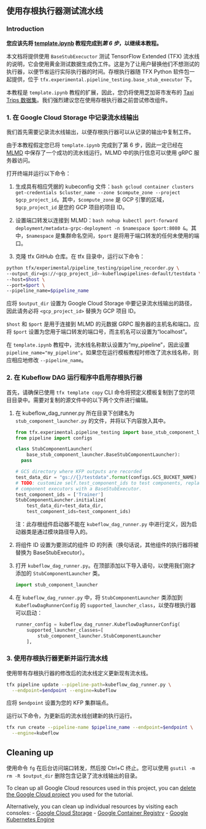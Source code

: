 ## 使用存根执行器测试流水线

### Introduction

**您应该先将 [template.ipynb](https://github.com/tensorflow/tfx/blob/master/docs/tutorials/tfx/template.ipynb) 教程完成到*第 6 步*，以继续本教程。**

本文档将提供使用 `BaseStubExecuctor` 测试 TensorFlow Extended (TFX) 流水线的说明，它会使用黄金测试数据生成伪工件。这是为了让用户替换他们不想测试的执行器，以便节省运行实际执行器的时间。存根执行器随 TFX Python 软件包一起提供，位于 `tfx.experimental.pipeline_testing.base_stub_executor` 下。

本教程是 `template.ipynb` 教程的扩展，因此，您仍将使用芝加哥市发布的 [Taxi Trips 数据集](https://data.cityofchicago.org/Transportation/Taxi-Trips/wrvz-psew)。我们强烈建议您在使用存根执行器之前尝试修改组件。

### 1. 在 Google Cloud Storage 中记录流水线输出

我们首先需要记录流水线输出，以便存根执行器可以从记录的输出中复制工件。

由于本教程假定您已将 `template.ipynb` 完成到了第 6 步，因此一定已经在 [MLMD](https://www.tensorflow.org/tfx/guide/mlmd) 中保存了一个成功的流水线运行。MLMD 中的执行信息可以使用 gRPC 服务器访问。

打开终端并运行以下命令：

1. 生成具有相应凭据的 kubeconfig 文件：`bash gcloud container clusters get-credentials $cluster_name --zone $compute_zone --project $gcp_project_id`。其中，`$compute_zone` 是 GCP 引擎的区域，`$gcp_project_id` 是您的 GCP 项目的项目 ID。

2. 设置端口转发以连接到 MLMD：`bash nohup kubectl port-forward deployment/metadata-grpc-deployment -n $namespace $port:8080 &`。其中，`$namespace` 是集群命名空间，`$port` 是将用于端口转发的任何未使用的端口。

3. 克隆 tfx GitHub 仓库。在 tfx 目录中，运行以下命令：

```bash
python tfx/experimental/pipeline_testing/pipeline_recorder.py \
--output_dir=gs://<gcp_project_id>-kubeflowpipelines-default/testdata \
--host=$host \
--port=$port \
--pipeline_name=$pipeline_name
```

应将 `$output_dir` 设置为 Google Cloud Storage 中要记录流水线输出的路径，因此请务必将 `<gcp_project_id>` 替换为 GCP 项目 ID。

`$host` 和 `$port` 是用于连接到 MLMD 的元数据 GRPC 服务器的主机名和端口。应将 `$port` 设置为您用于端口转发的端口号，而主机名可以设置为“localhost”。

在 `template.ipynb` 教程中，流水线名称默认设置为“my_pipeline”，因此设置 `pipeline_name="my_pipeline"`。如果您在运行模板教程时修改了流水线名称，则应相应地修改 `--pipeline_name`。

### 2. 在 Kubeflow DAG 运行程序中启用存根执行器

首先，请确保已使用 `tfx template copy` CLI 命令将预定义模板复制到了您的项目目录中。需要对复制的源文件中的以下两个文件进行编辑。

1. 在 kubeflow_dag_runner.py 所在目录下创建名为 `stub_component_launcher.py` 的文件，并将以下内容放入其中。

    ```python
    from tfx.experimental.pipeline_testing import base_stub_component_launcher
    from pipeline import configs

    class StubComponentLauncher(
        base_stub_component_launcher.BaseStubComponentLauncher):
      pass

    # GCS directory where KFP outputs are recorded
    test_data_dir = "gs://{}/testdata".format(configs.GCS_BUCKET_NAME)
    # TODO: customize self.test_component_ids to test components, replacing other
    # component executors with a BaseStubExecutor.
    test_component_ids = ['Trainer']
    StubComponentLauncher.initialize(
        test_data_dir=test_data_dir,
        test_component_ids=test_component_ids)
    ```

    注：此存根组件启动器不能在 `kubeflow_dag_runner.py` 中进行定义，因为启动器类是通过模块路径导入的。

2. 将组件 ID 设置为要测试的组件 ID 的列表（换句话说，其他组件的执行器将被替换为 BaseStubExecutor）。

3. 打开 `kubeflow_dag_runner.py`。在顶部添加以下导入语句，以使用我们刚才添加的 `StubComponentLauncher` 类。

    ```python
    import stub_component_launcher
    ```

4. 在 `kubeflow_dag_runner.py` 中，将 `StubComponentLauncher` 类添加到 `KubeflowDagRunnerConfig` 的 `supported_launcher_class`，以使存根执行器可以启动：

    ```python
    runner_config = kubeflow_dag_runner.KubeflowDagRunnerConfig(
        supported_launcher_classes=[
            stub_component_launcher.StubComponentLauncher
        ],
    ```

### 3. 使用存根执行器更新并运行流水线

使用带有存根执行器的修改后的流水线定义更新现有流水线。

```bash
tfx pipeline update --pipeline-path=kubeflow_dag_runner.py \
  --endpoint=$endpoint --engine=kubeflow
```

应将 `$endpoint` 设置为您的 KFP 集群端点。

运行以下命令，为更新后的流水线创建新的执行运行。

```bash
tfx run create --pipeline-name $pipeline_name --endpoint=$endpoint \
  --engine=kubeflow
```

## Cleaning up

使用命令 `fg` 在后台访问端口转发，然后按 Ctrl+C 终止。您可以使用 `gsutil -m rm -R $output_dir` 删除包含记录了流水线输出的目录。

To clean up all Google Cloud resources used in this project, you can [delete the Google Cloud project](https://cloud.google.com/resource-manager/docs/creating-managing-projects#shutting_down_projects) you used for the tutorial.

Alternatively, you can clean up individual resources by visiting each consoles: - [Google Cloud Storage](https://console.cloud.google.com/storage) - [Google Container Registry](https://console.cloud.google.com/gcr) - [Google Kubernetes Engine](https://console.cloud.google.com/kubernetes)
